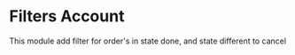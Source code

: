 Filters Account
===============

This module add filter for order's in state done, and state different to cancel